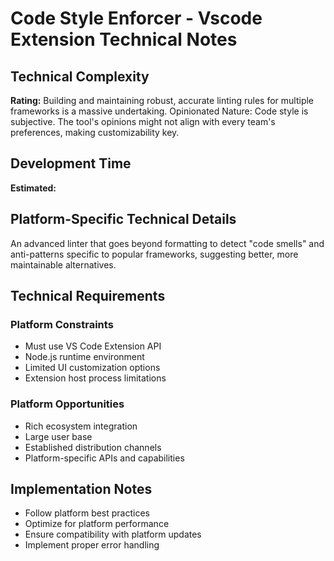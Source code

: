 # Code Style Enforcer - Vscode Extension Technical Notes

## Technical Complexity
**Rating:** Building and maintaining robust, accurate linting rules for multiple frameworks is a massive undertaking. Opinionated Nature: Code style is subjective. The tool's opinions might not align with every team's preferences, making customizability key.

## Development Time
**Estimated:** 

## Platform-Specific Technical Details
An advanced linter that goes beyond formatting to detect "code smells" and anti-patterns specific to popular frameworks, suggesting better, more maintainable alternatives.

## Technical Requirements

### Platform Constraints
- Must use VS Code Extension API
- Node.js runtime environment
- Limited UI customization options
- Extension host process limitations

### Platform Opportunities
- Rich ecosystem integration
- Large user base
- Established distribution channels
- Platform-specific APIs and capabilities

## Implementation Notes
- Follow platform best practices
- Optimize for platform performance
- Ensure compatibility with platform updates
- Implement proper error handling
